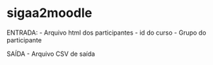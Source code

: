 # sigaa2moodle

ENTRADA: 
    - Arquivo html dos participantes
    - id do curso
    - Grupo do participante

SAÍDA
    - Arquivo CSV de saída

